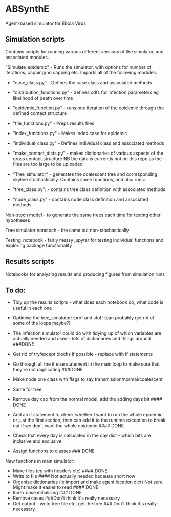 # ABSynthE

Agent-based simulator for Ebola Virus

## Simulation scripts

Contains scripts for running various different versions of the simulator, and associated modules.

"Simulate_epidemic" - Runs the simulator, with options for number of iterations; capping/no capping etc. Imports all of the following modules:
- "case_class.py" - Defines the case class and associated methods
- "distribution_functions.py" - defines cdfs for infection parameters eg likelihood of death over time
- "epidemic_function.py" - runs one iteration of the epidemic through the defined contact structure
- "file_functions.py" - Preps results files
- "index_functions.py" - Makes index case for epidemic
- "individual_class.py" - Defines individual class and associated methods
- "make_contact_dicts.py" - makes dictionaries of various aspects of the gross contact structure 
NB the data is currently not on this repo as the files are too large to be uploaded



- "Tree_simulator" - generates the coalescent tree and corresponding skyline stochastically. Contains some functions, and also runs:
- "tree_class.py": - contains tree class definition with associated methods
- "node_class.py" - contains node class definition and associated methods


Non-stoch model - to generate the same trees each time for testing other hypotheses

Tree simulator nonstoch - the same but non-stochastically

Testing_notebook - fairly messy jupyter for testing individual functions and exploring package functionality


## Results scripts

Notebooks for analysing results and producing figures from simulation runs

## To do:

- Tidy up the results scripts - what does each notebook do, what code is useful in each one

- Optimise the tree_simulator: lprof and stuff
(can probably get rid of some of the loops maybe?)

- The infection simulator could do with tidying up of which variables are actually needed and used - lots of dictionaries and things around  ###DONE
- Get rid of try/except blocks if possible - replace with if statements
- Go through all the if else statement in the main loop to make sure that they're not duplicating ###DONE

- Make node one class with flags to say transmission/normal/coalescent
- Same for tree

- Remove day cap from the normal model, add the adding days bit #### DONE
- Add an if statement to check whether I want to run the whole epidemic or just the first section, then can add it to the runtime exception to break out if we don’t want the whole epidemic #### DONE

- Check that every day is calculated in the day dict - which bits are inclusive and exclusive

- Assign functions to classes ### DONE


New functions in main simulator:
- Make files (eg with headers etc) #### DONE
- Write to file #### Not actually needed because short now
- Organise dictionaries (ie import and make agent location dict) Not sure. Might make it easier to read #### DONE
- Index case initialising ### DONE
- Remove cases ###Don't think it's really necessary
- Get output - write tree file etc, get the tree ### Don't think it's really necessary






